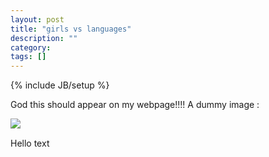 ```yaml
---
layout: post
title: "girls vs languages"
description: ""
category: 
tags: []
---
```

{% include JB/setup %}

God this should appear on my webpage!!!!
A dummy image : 



<div style="text-align:center; position:absolute; "><img src="http://i.imgur.com/otCBe.jpg" /></div>
<br />

Hello text